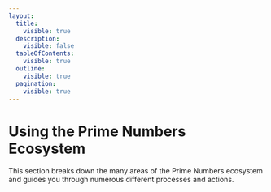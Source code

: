 ```yaml
---
layout:
  title:
    visible: true
  description:
    visible: false
  tableOfContents:
    visible: true
  outline:
    visible: true
  pagination:
    visible: true
---
```


# Using the Prime Numbers Ecosystem

This section breaks down the many areas of the Prime Numbers ecosystem and guides you through numerous different processes and actions.
